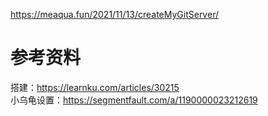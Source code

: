 https://meaqua.fun/2021/11/13/createMyGitServer/
# 参考资料
搭建：https://learnku.com/articles/30215  
小乌龟设置：https://segmentfault.com/a/1190000023212619
